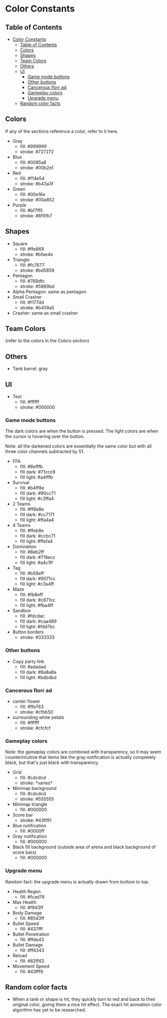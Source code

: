 # Color Constants

## Table of Contents

- [Color Constants](#color-constants)
  - [Table of Contents](#table-of-contents)
  - [Colors](#colors)
  - [Shapes](#shapes)
  - [Team Colors](#team-colors)
  - [Others](#others)
  - [UI](#ui)
    - [Game mode buttons](#game-mode-buttons)
    - [Other buttons](#other-buttons)
    - [Cancerous florr ad](#cancerous-florr-ad)
    - [Gameplay colors](#gameplay-colors)
    - [Upgrade menu](#upgrade-menu)
  - [Random color facts](#random-color-facts)

## Colors

If any of the sections reference a color, refer to it here.

- Gray
  - fill: #999999
  - stroke: #727272
- Blue
  - fill: #0085a8
  - stroke: #00b2e1
- Red
  - fill: #f14e54
  - stroke: #b43a3f
- Green
  - fill: #00e16e
  - stroke: #00a852
- Purple
  - fill: #bf7ff5
  - stroke: #8f5fb7

## Shapes
- Square
  - fill: #ffe869
  - stroke: #bfae4e
- Triangle
  - fill: #fc7677
  - stroke: #bd5859
- Pentagon
  - fill: #768dfc
  - stroke: #5869bd
- Alpha Pentagon: same as pentagon
- Small Crasher
  - fill: #f177dd
  - stroke: #b459a5
- Crasher: same as small crasher

## Team Colors

(refer to the colors in the Colors section)

## Others

- Tank barrel: gray

## UI

- Text
  - fill: #ffffff
  - stroke: #000000

### Game mode buttons

The dark colors are when the button is pressed. The light colors are when the cursor is hovering over the button.

Note: all the darkened colors are essentially the same color but with all three color channels subtracted by 51.

- FFA
  - fill: #8efffb
  - fill dark: #71ccc8
  - fill light: #a4fffb
- Survival
  - fill: #b4ff8e
  - fill dark: #90cc71
  - fill light: #c3ffa4
- 2 Teams
  - fill: #ff8e8e
  - fill dark: #cc7171
  - fill light: #ffa4a4
- 4 Teams
  - fill: #ffeb8e
  - fill dark: #ccbc71
  - fill light: #ffefa4
- Domination
  - fill: #8eb2ff
  - fill dark: #718ecc
  - fill light: #a4c1ff
- Tag
  - fill: #b58eff
  - fill dark: #9071cc
  - fill light: #c3a4ff
- Maze
  - fill: #fb8eff
  - fill dark: #c871cc
  - fill light: #fba4ff
- Sandbox
  - fill: #fdcdac
  - fill dark: #caa489
  - fill light: #fdd7bc
- Button borders
  - stroke: #333333

### Other buttons

- Copy party link
  - fill: #adadad
  - fill dark: #8a8a8a
  - fill light: #bdbdbd

### Cancerous florr ad

- center flower
  - fill: #ffe763
  - stroke: #cfbb50
- surrounding white petals
  - fill: #ffffff
  - stroke: #cfcfcf

### Gameplay colors

Note: the gameplay colors are combined with transparency, so it may seem counterintuitive that items like the gray notification is actually completely black, but that's just black with transparency.

- Grid
  - fill: #cdcdcd
  - stroke: \*varies\*
- Minimap background
  - fill: #cdcdcd
  - stroke: #555555
- Minimap triangle
  - fill: #000000
- Score bar
  - stroke: #43ff91
- Blue notification
  - fill: #0000ff
- Gray notification
  - fill: #000000
- Black fill background (outside area of arena and black background of score bars)
  - fill: #000000

### Upgrade menu

Random fact: the upgrade menu is actually drawn from bottom to top.

- Health Regen
  - fill: #fcad76
- Max Health
  - fill: #f943ff
- Body Damage
  - fill: #8543ff
- Bullet Speed
  - fill: #437fff
- Bullet Penetration
  - fill: #ffde43
- Bullet Damage
  - fill: #ff4343
- Reload
  - fill: #82ff43
- Movement Speed
  - fill: #43fff9

## Random color facts

- When a tank or shape is hit, they quickly turn to red and back to their original color, giving them a nice hit effect. The exact hit animation color algorithm has yet to be researched.
